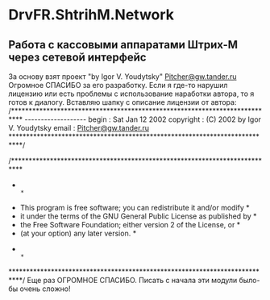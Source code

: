 # DrvFR.ShtrihM.Network
Работа с кассовыми аппаратами Штрих-М через сетевой интерфейс
-------------------------------------
За основу взят проект "by Igor V. Youdytsky" Pitcher@gw.tander.ru
Огромное СПАСИБО за его разработку. Если я где-то нарушил лицензию или есть проблемы с использование наработки автора, то я готов к диалогу. 
Вставляю шапку с описание лицензии от автора:
/***************************************************************************
                             -------------------
    begin                : Sat Jan 12 2002
    copyright            : (C) 2002 by Igor V. Youdytsky
    email                : Pitcher@gw.tander.ru
 ***************************************************************************/

/***************************************************************************
 *                                                                         *
 *   This program is free software; you can redistribute it and/or modify  *
 *   it under the terms of the GNU General Public License as published by  *
 *   the Free Software Foundation; either version 2 of the License, or     *
 *   (at your option) any later version.                                   *
 *                                                                         *
 ***************************************************************************/
Еще раз ОГРОМНОЕ СПАСИБО. Писать с начала эти модули было-бы очень сложно!

